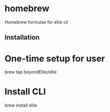 # homebrew
Homebrew formulae for ellie cli

## Installation

# One-time setup for user
brew tap beyondEllie/ellie

# Install CLI
brew install ellie



